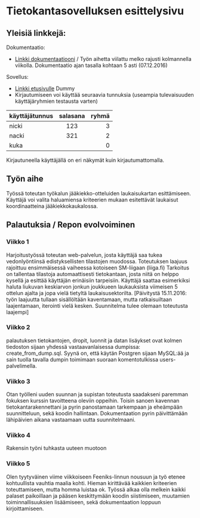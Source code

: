 # Tietokantasovelluksen esittelysivu

## Yleisiä linkkejä:
Dokumentaatio:
* [Linkki dokumentaatiooni](https://github.com/JaakkoV/Tsoha-Bootstrap/blob/master/doc/Tietokantasovelluksendokumentaatio.pdf) / Työn aihetta viilattu melko rajusti kolmannella viikolla. Dokumentaatio ajan tasalla kohtaan 5 asti (07.12.2016)

Sovellus:
* [Linkki etusivulle](http://jaakvirt.users.cs.helsinki.fi/liigaVinkit/) Dummy
* Kirjautumiseen voi käyttää seuraavia tunnuksia (useampia tulevaisuuden käyttäjäryhmien testausta varten)

| käyttäjätunnus| salasana      | ryhmä |
| ------------- |:-------------:| -----:|
| nicki         | 123           |   3   |
| nacki         | 321           |   2   |
| kuka          |               |   0   |

Kirjautuneella käyttäjällä on eri näkymät kuin kirjautumattomalla.

## Työn aihe
Työssä toteutan työkalun jääkiekko-otteluiden laukaisukartan esittämiseen. Käyttäjä voi valita haluamiensa kriteerien mukaan esitettävät laukaisut koordinaatteina jääkiekkokaukalossa.

## Palautuksia / Repon evolvoiminen
### Viikko 1
Harjoitustyössä toteutan web-palvelun, josta käyttäjä saa tukea vedonlyöntiinsä edistyksellisten tilastojen muodossa. Toteutuksen laajuus rajoittuu ensimmäisessä vaiheessa kotoiseen SM-liigaan (liiga.fi) Tarkoitus on tallentaa tilastoja automaattisesti tietokantaan, josta niitä on helppo kysellä ja esittää käyttäjän erinäisiin tarpeisiin. Käyttäjä saattaa esimerkiksi haluta liukuvan keskiarvon jonkun joukkueen laukauksista viimeisen 5 ottelun ajalta ja jopa vielä tietyltä laukaisusektorilta. [Päivitystä 15.11.2016: työn laajuutta tullaan sisällöltään kaventamaan, mutta ratkaisuiltaan laajentamaan, iterointi vielä kesken. Suunnitelma tulee olemaan toteutusta laajempi]

### Viikko 2
palautuksen tietokantojen, dropit, luonnit ja datan lisäykset ovat kolmen tiedoston sijaan yhdessä vastaavanlaisessa dumpissa: create_from_dump.sql. Syynä on, että käytän Postgren sijaan MySQL:ää ja sain tuolla tavalla dumpin toimimaan suoraan komentotulkissa users-palvelimella.

### Viikko 3
Otan työlleni uuden suunnan ja supistan toteutusta saadakseni paremman fokuksen kurssin tavoitteena oleviin oppeihin. Toisin sanoen kavennan tietokantarakennettani ja pyrin panostamaan tarkempaan ja eheämpään suunnitteluun, sekä koodin hallintaan. Dokumentaation pyrin päivittämään lähipäivien aikana vastaamaan uutta suunnitelmaani.

### Viikko 4
Rakensin työni tuhkasta uuteen muotoon

### Viikko 5
Olen tyytyväinen viime viikkoiseen Feeniks-linnun nousuun ja työ etenee kohtuullista vauhtia maalia kohti. Hieman kirittävää kaikkien kriteerien toteuttamiseen, mutta homma luistaa ok. Työssä alkaa olla melkein kaikki palaset paikoillaan ja pääsen keskittymään koodin siistimiseen, muutamien toiminnallisuuksien lisäämiseen, sekä dokumentaation loppuun kirjoittamiseen.
